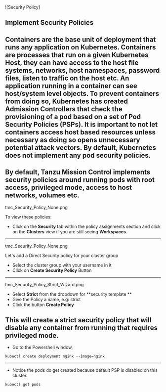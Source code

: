 ![Security Policy]
## Implement Security Policies

Containers are the base unit of deployment that runs any application on Kubernetes. Containers are processes that run on a given Kubernetes Host, they can have access to the host file systems, networks, host namespaces, password files, listen to traffic on the host etc. An application running in a container can see host/system level objects. To prevent containers from doing so, Kubernetes has created Admission Controllers that check the provisioning of a pod based on a set of Pod Security Policies (PSPs). It is important to not let containers access host based resources unless necessary as doing so opens unnecessary potential attack vectors. By default, Kubernetes does not implement any pod security policies.
---
By default, Tanzu Mission Control implements security policies around running pods with root access, privileged mode, access to host networks, volumes etc.
---
tmc_Security_Policy_None.png

To view these policies:

- Click on the **Security** tab within the policy assignments section and click on the **Clusters** view if you are still seeing **Workspaces**.
---
tmc_Security_Policy_None.png

Let's add a Direct Security policy for your cluster group

- Select the cluster group with your username in it
- Click on **Create Security Policy** Button 

---
tmc_Security_Policy_Strict_Wizard.png

- Select **Strict** from the dropdown for **security template **
- Give the Policy a name, e.g: strict
- Click the button **Create Policy**

This will create a strict security policy that will disable any container from running that requires privileged mode. 
---
- Go to the Powershell window,
```execute
kubectl create deployment nginx --image=nginx 
```
---
- Notice the pods do get created because default PSP is disabled on this cluster.
```execute
kubectl get pods 
```
